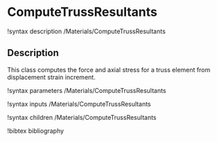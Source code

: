 # ComputeTrussResultants

!syntax description /Materials/ComputeTrussResultants

## Description

This class computes the force and axial stress for a truss element from displacement strain increment.

!syntax parameters /Materials/ComputeTrussResultants

!syntax inputs /Materials/ComputeTrussResultants

!syntax children /Materials/ComputeTrussResultants

!bibtex bibliography
